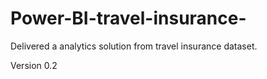 # Power-BI-travel-insurance-

Delivered a analytics solution from travel insurance dataset.

Version 0.2



